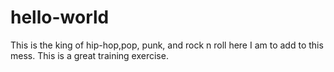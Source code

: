 # hello-world
This is the king of hip-hop,pop, punk, and rock n roll
here I am to add to this mess. This is a great training
exercise.
